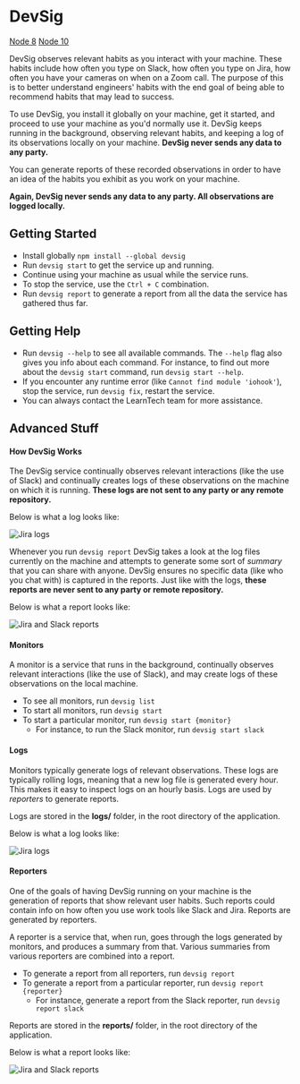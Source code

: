 # DevSig

[Node 8](https://img.shields.io/badge/Node-8-brightgreen)
[Node 10](https://img.shields.io/badge/Node-10-brightgreen)

DevSig observes relevant habits as you interact with your machine. These habits include
how often you type on Slack, how often you type on Jira, how often you have your cameras on when on a Zoom call.
The purpose of this is to better understand engineers' habits with the end goal of being able to recommend
habits that may lead to success.

To use DevSig, you install it globally on your machine, get it started, and proceed to use your machine as you'd normally
use it. DevSig keeps running in the background, observing relevant habits, and keeping a log of its observations
locally on your machine. **DevSig never sends any data to any party.**

You can generate reports of these recorded observations in order to have an idea of the habits you exhibit
as you work on your machine.

**Again, DevSig never sends any data to any party. All observations are logged locally.**

## Getting Started
- Install globally `npm install --global devsig`
- Run `devsig start` to get the service up and running.
- Continue using your machine as usual while the service runs.
- To stop the service, use the `Ctrl + C` combination.
- Run `devsig report` to generate a report from all the data the service has gathered thus far.

## Getting Help
- Run `devsig --help` to see all available commands. The `--help` flag also gives you info about each command. For instance, to find out more about the `devsig start` command, run `devsig start --help`.
- If you encounter any runtime error (like `Cannot find module 'iohook'`), stop the service, run `devsig fix`, restart the service.
- You can always contact the LearnTech team for more assistance.

## Advanced Stuff

#### How DevSig Works
The DevSig service continually observes relevant interactions (like the use of Slack) and continually creates logs of these observations on the machine on which it is running. **These logs are not sent to any party or any remote repository.**

Below is what a log looks like:

![Jira logs](https://user-images.githubusercontent.com/6097630/64611794-276fbe80-d3ca-11e9-927f-18063abb5c4e.png)

Whenever you run `devsig report` DevSig takes a look at the log files currently on the machine and attempts to generate some sort of *summary* that you can share with anyone. DevSig ensures no specific data (like who you chat with) is captured in the reports. Just like with the logs, **these reports are never sent to any party or remote repository.**

Below is what a report looks like:

![Jira and Slack reports](https://user-images.githubusercontent.com/6097630/64611640-d95abb00-d3c9-11e9-974f-0c3c1fc0cda1.png)

#### Monitors
A monitor is a service that runs in the background, continually observes relevant interactions (like the use of Slack), and may create logs of these observations on the local machine.

- To see all monitors, run `devsig list`
- To start all monitors, run `devsig start`
- To start a particular monitor, run `devsig start {monitor}`
    - For instance, to run the Slack monitor, run `devsig start slack`

#### Logs
Monitors typically generate logs of relevant observations. These logs are typically rolling logs, meaning that a new log file is generated every hour. This makes it easy to inspect logs on an hourly basis. Logs are used by *reporters* to generate reports.

Logs are stored in the **logs/** folder, in the root directory of the application.

Below is what a log looks like:

![Jira logs](https://user-images.githubusercontent.com/6097630/64611794-276fbe80-d3ca-11e9-927f-18063abb5c4e.png)

#### Reporters
One of the goals of having DevSig running on your machine is the generation of reports that show relevant user habits. Such reports could contain info on how often you use work tools like Slack and Jira. Reports are generated by reporters.

A reporter is a service that, when run, goes through the logs generated by monitors, and produces a summary from that. Various summaries from various reporters are combined into a report.

- To generate a report from all reporters, run `devsig report`
- To generate a report from a particular reporter, run `devsig report {reporter}`
    - For instance, generate a report from the Slack reporter, run `devsig report slack`

Reports are stored in the **reports/** folder, in the root directory of the application.

Below is what a report looks like:

![Jira and Slack reports](https://user-images.githubusercontent.com/6097630/64611640-d95abb00-d3c9-11e9-974f-0c3c1fc0cda1.png)
